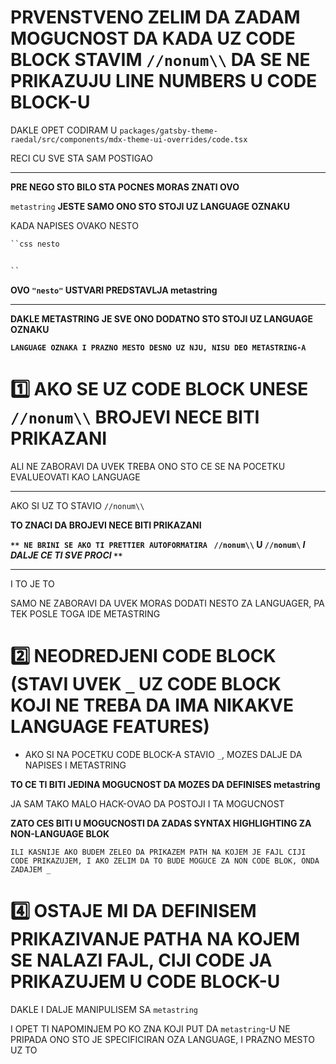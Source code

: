 # PRVENSTVENO ZELIM DA ZADAM MOGUCNOST DA KADA UZ CODE BLOCK STAVIM `//nonum\\` DA SE NE PRIKAZUJU LINE NUMBERS U CODE BLOCK-U

DAKLE OPET CODIRAM U `packages/gatsby-theme-raedal/src/components/mdx-theme-ui-overrides/code.tsx`

RECI CU SVE STA SAM POSTIGAO

***

**PRE NEGO STO BILO STA POCNES MORAS ZNATI OVO**

`metastring` **JESTE SAMO ONO STO STOJI UZ LANGUAGE OZNAKU**

KADA NAPISES OVAKO NESTO


```md
``css nesto


``
```

**OVO `"nesto"` USTVARI PREDSTAVLJA metastring**

***

**DAKLE METASTRING JE SVE ONO DODATNO STO STOJI UZ LANGUAGE OZNAKU**

**`LANGUAGE OZNAKA I PRAZNO MESTO DESNO UZ NJU, NISU DEO METASTRING-A`**

# :one: AKO SE UZ CODE BLOCK UNESE `//nonum\\` BROJEVI NECE BITI PRIKAZANI

ALI NE ZABORAVI DA UVEK TREBA ONO STO CE SE NA POCETKU EVALUEOVATI KAO LANGUAGE

***

AKO SI UZ TO STAVIO `//nonum\\`

**TO ZNACI DA BROJEVI NECE BITI PRIKAZANI**

**`** NE BRINI SE AKO TI PRETTIER AUTOFORMATIRA ` `//nonum\\` U `//nonum\`  *I DALJE CE TI SVE PROCI*   `**`**

***

I TO JE TO

SAMO NE ZABORAVI DA UVEK MORAS DODATI NESTO ZA LANGUAGER, PA TEK POSLE TOGA IDE METASTRING

# :two: NEODREDJENI CODE BLOCK (STAVI UVEK `_` UZ CODE BLOCK KOJI NE TREBA DA IMA NIKAKVE LANGUAGE FEATURES)

- AKO SI NA POCETKU CODE BLOCK-A STAVIO `_`, MOZES DALJE DA NAPISES I METASTRING

**TO CE TI BITI JEDINA MOGUCNOST DA MOZES DA DEFINISES metastring**

JA SAM TAKO MALO HACK-OVAO DA POSTOJI I TA MOGUCNOST

**ZATO CES BITI U MOGUCNOSTI DA ZADAS SYNTAX HIGHLIGHTING ZA NON-LANGUAGE BLOK**

`ILI KASNIJE AKO BUDEM ZELEO DA PRIKAZEM PATH NA KOJEM JE FAJL CIJI CODE PRIKAZUJEM, I AKO ZELIM DA TO BUDE MOGUCE ZA NON CODE BLOK, ONDA ZADAJEM _`

# :four: OSTAJE MI DA DEFINISEM PRIKAZIVANJE PATHA NA KOJEM SE NALAZI FAJL, CIJI CODE JA PRIKAZUJEM U CODE BLOCK-U

DAKLE I DALJE MANIPULISEM SA `metastring`

I OPET TI NAPOMINJEM PO KO ZNA KOJI PUT DA `metastring`-U NE PRIPADA ONO STO JE SPECIFICIRAN OZA LANGUAGE, I PRAZNO MESTO UZ TO
